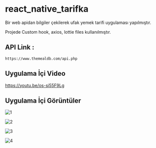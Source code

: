 # react_native_tarifka

Bir web apidan bilgiler çekilerek ufak yemek tarifi uygulaması yapılmıştır.

Projede Custom hook, axios, lottie files kullanılmıştır.

## API Link :

```
https://www.themealdb.com/api.php
```

## Uygulama İçi Video

https://youtu.be/os-si55F9Lg

## Uygulama İçi Görüntüler

![1](app_pictures/tarifka_1.PNG)

![2](app_pictures/tarifka_2.PNG)

![3](app_pictures/tarifka_3.PNG)

![4](app_pictures/tarifka_4.PNG)
